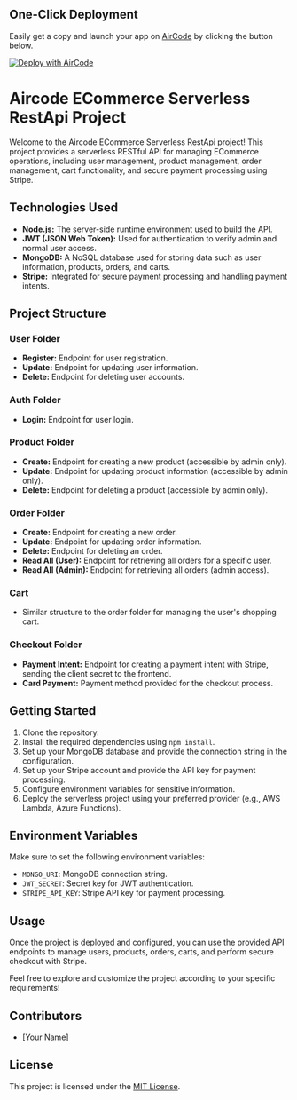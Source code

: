 ## One-Click Deployment

Easily get a copy and launch your app on [AirCode](https://aircode.io/) by clicking the button below.

[![Deploy with AirCode](https://aircode.io/aircode-deploy-button.svg)](https://aircode.io/dashboard?owner=rais-github&repo=E-commerce&path=&appname=E-c0mmerce)



# Aircode ECommerce Serverless RestApi Project

Welcome to the Aircode ECommerce Serverless RestApi project! This project provides a serverless RESTful API for managing ECommerce operations, including user management, product management, order management, cart functionality, and secure payment processing using Stripe.

## Technologies Used
- **Node.js:** The server-side runtime environment used to build the API.
- **JWT (JSON Web Token):** Used for authentication to verify admin and normal user access.
- **MongoDB:** A NoSQL database used for storing data such as user information, products, orders, and carts.
- **Stripe:** Integrated for secure payment processing and handling payment intents.

## Project Structure

### User Folder
- **Register:** Endpoint for user registration.
- **Update:** Endpoint for updating user information.
- **Delete:** Endpoint for deleting user accounts.

### Auth Folder
- **Login:** Endpoint for user login.

### Product Folder
- **Create:** Endpoint for creating a new product (accessible by admin only).
- **Update:** Endpoint for updating product information (accessible by admin only).
- **Delete:** Endpoint for deleting a product (accessible by admin only).

### Order Folder
- **Create:** Endpoint for creating a new order.
- **Update:** Endpoint for updating order information.
- **Delete:** Endpoint for deleting an order.
- **Read All (User):** Endpoint for retrieving all orders for a specific user.
- **Read All (Admin):** Endpoint for retrieving all orders (admin access).

### Cart
- Similar structure to the order folder for managing the user's shopping cart.

### Checkout Folder
- **Payment Intent:** Endpoint for creating a payment intent with Stripe, sending the client secret to the frontend.
- **Card Payment:** Payment method provided for the checkout process.

## Getting Started
1. Clone the repository.
2. Install the required dependencies using `npm install`.
3. Set up your MongoDB database and provide the connection string in the configuration.
4. Set up your Stripe account and provide the API key for payment processing.
5. Configure environment variables for sensitive information.
6. Deploy the serverless project using your preferred provider (e.g., AWS Lambda, Azure Functions).

## Environment Variables
Make sure to set the following environment variables:

- `MONGO_URI`: MongoDB connection string.
- `JWT_SECRET`: Secret key for JWT authentication.
- `STRIPE_API_KEY`: Stripe API key for payment processing.

## Usage
Once the project is deployed and configured, you can use the provided API endpoints to manage users, products, orders, carts, and perform secure checkout with Stripe.

Feel free to explore and customize the project according to your specific requirements!

## Contributors
- [Your Name]

## License
This project is licensed under the [MIT License](LICENSE).

